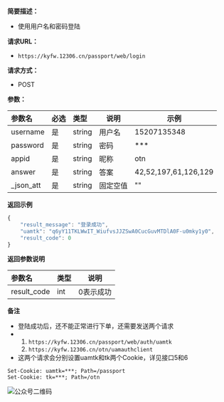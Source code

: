 **简要描述：** 

- 使用用户名和密码登陆

**请求URL：** 

- ` https://kyfw.12306.cn/passport/web/login `

**请求方式：**

- POST 

**参数：** 

| 参数名    | 必选 | 类型   | 说明     | 示例                 |
| :-------- | :--- | :----- | -------- | -------------------- |
| username  | 是   | string | 用户名   | 15207135348          |
| password  | 是   | string | 密码     | ***                  |
| appid     | 是   | string | 昵称     | otn                  |
| answer    | 是   | string | 答案     | 42,52,197,61,126,129 |
| _json_att | 是   | string | 固定空值 | ""                   |

 **返回示例**

``` javascript
{
	"result_message": "登录成功",
	"uamtk": "q6yY11TKLWwIT_WiufvsJJZSwA0CucGuvMTDlA0F-u0mky1y0",
	"result_code": 0
}
```

 **返回参数说明** 

| 参数名      | 类型 | 说明      |
| :---------- | :--- | --------- |
| result_code | int  | 0表示成功 |

 **备注** 

- 登陆成功后，还不能正常进行下单，还需要发送两个请求
- 1. `https://kyfw.12306.cn/passport/web/auth/uamtk`
  2. `https://kyfw.12306.cn/otn/uamauthclient`
- 这两个请求会分别设置uamtk和tk两个Cookie，详见接口5和6

```http
Set-Cookie: uamtk=***; Path=/passport
Set-Cookie: tk=***; Path=/otn
```



![公众号二维码](https://tva1.sinaimg.cn/large/007S8ZIlgy1gdy3ml2gu0j3076076gm3.jpg)